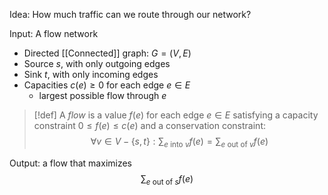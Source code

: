 Idea: How much traffic can we route through our network?

Input: A flow network
- Directed [[Connected]] graph: $G=(V,E)$
- Source $s$, with only outgoing edges
- Sink $t$, with only incoming edges
- Capacities $c(e)≥0$ for each edge $e\in E$
	- largest possible flow through $e$

>[!def]
>A *flow* is a value $f(e)$ for each edge $e\in E$ satisfying a capacity constraint $0≤f(e)≤c(e)$ and a conservation constraint: $$\forall v\in V-\{s,t\}:\sum_{e \text{ into }v}f(e)=\sum_{e \text{ out of }v}f(e)$$

Output: a flow that maximizes $$\sum_{e \text{ out of }s}f(e)$$
